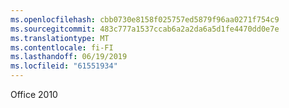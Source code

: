 ```yaml
---
ms.openlocfilehash: cbb0730e8158f025757ed5879f96aa0271f754c9
ms.sourcegitcommit: 483c777a1537ccab6a2a2da6a5d1fe4470dd0e7e
ms.translationtype: MT
ms.contentlocale: fi-FI
ms.lasthandoff: 06/19/2019
ms.locfileid: "61551934"
---
```

Office 2010